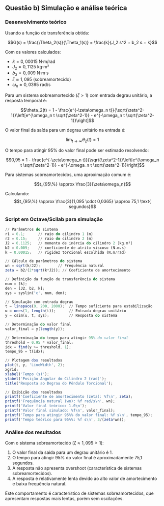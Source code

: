 
## Questão b) Simulação e análise teórica

### Desenvolvimento teórico

Usando a função de transferência obtida:

$$G(s) = \frac{\Theta_2(s)}{\Theta_1(s)} = \frac{k}{J_2 s^2 + b_2 s + k}$$

Com os valores calculados:
- $k = 0,00015$ N·m/rad
- $J_2 = 0,1125$ kg·m²
- $b_2 = 0,009$ N·m·s
- $\zeta \approx 1,095$ (sobreamortecido)
- $\omega_n \approx 0,0365$ rad/s

Para um sistema sobreamortecido ($\zeta > 1$) com entrada degrau unitário, a resposta temporal é:

$$\theta_2(t) = 1 - \frac{e^{-\zeta\omega_n t}}{\sqrt{\zeta^2-1}}\left[e^{\omega_n t \sqrt{\zeta^2-1}} - e^{-\omega_n t \sqrt{\zeta^2-1}}\right]$$

O valor final da saída para um degrau unitário na entrada é:

$$\lim_{t \to \infty} \theta_2(t) = 1$$

O tempo para atingir 95% do valor final pode ser estimado resolvendo:

$$0,95 = 1 - \frac{e^{-\zeta\omega_n t}}{\sqrt{\zeta^2-1}}\left[e^{\omega_n t \sqrt{\zeta^2-1}} - e^{-\omega_n t \sqrt{\zeta^2-1}}\right]$$

Para sistemas sobreamortecidos, uma aproximação comum é:

$$t_{95\%} \approx \frac{3}{\zeta\omega_n}$$

Calculando:
$$t_{95\%} \approx \frac{3}{1,095 \cdot 0,0365} \approx 75,1 \text{ segundos}$$

### Script em Octave/Scilab para simulação

```octave
// Parâmetros do sistema
r1 = 0.1;      // raio do cilindro 1 (m)
r2 = 0.15;     // raio do cilindro 2 (m)
J2 = 0.1125;   // momento de inércia do cilindro 2 (kg.m²)
b2 = 0.009;    // coeficiente de atrito viscoso (N.m.s)
k = 0.00015;   // rigidez torcional escolhida (N.m/rad)

// Cálculo de parâmetros do sistema
wn = sqrt(k/J2);        // Frequência natural
zeta = b2/(2*sqrt(k*J2)); // Coeficiente de amortecimento

// Definição da função de transferência do sistema
num = [k];
den = [J2, b2, k];
sys = syslin('c', num, den);

// Simulação com entrada degrau
t = linspace(0, 200, 2000);  // Tempo suficiente para estabilização
u = ones(1, length(t));      // Entrada degrau unitário
y = csim(u, t, sys);         // Resposta do sistema

// Determinação do valor final
valor_final = y(length(y));

// Determinação do tempo para atingir 95% do valor final
threshold = 0.95 * valor_final;
idx = find(y >= threshold, 1);
tempo_95 = t(idx);

// Plotagem dos resultados
plot(t, y, 'LineWidth', 2);
xgrid;
xlabel('Tempo (s)');
ylabel('Posição Angular do Cilindro 2 (rad)');
title('Resposta ao Degrau do Pêndulo Torcional');

// Exibição dos resultados
printf('Coeficiente de amortecimento (zeta): %f\n', zeta);
printf('Frequência natural (wn): %f rad/s\n', wn);
printf('Valor final teórico: 1.0\n');
printf('Valor final simulado: %f\n', valor_final);
printf('Tempo para atingir 95%% do valor final: %f s\n', tempo_95);
printf('Tempo teórico para 95%%: %f s\n', 3/(zeta*wn));
```

### Análise dos resultados

Com o sistema sobreamortecido ($\zeta \approx 1,095 > 1$):
1. O valor final da saída para um degrau unitário é 1.
2. O tempo para atingir 95% do valor final é aproximadamente 75,1 segundos.
3. A resposta não apresenta overshoot (característica de sistemas sobreamortecidos).
4. A resposta é relativamente lenta devido ao alto valor de amortecimento e baixa frequência natural.

Este comportamento é característico de sistemas sobreamortecidos, que apresentam respostas mais lentas, porém sem oscilações.